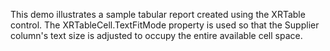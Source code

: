 This demo illustrates a sample tabular report created using the XRTable control. The XRTableCell.TextFitMode property is used so that the Supplier column's text size is adjusted to occupy the entire available cell space.